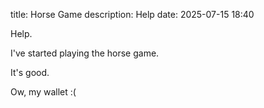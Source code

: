 title: Horse Game
description: Help
date: 2025-07-15 18:40

Help.

I've started playing the horse game.

It's good.

Ow, my wallet
:(